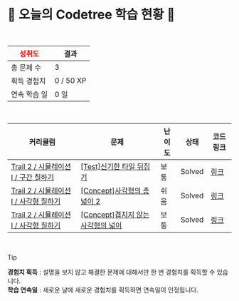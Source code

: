 # 🌲 오늘의 Codetree 학습 현황 🌲

<br />

| <span style="color:red;display:block;text-align:center;"> **성취도**</span> | 결과 |
|---|---|
| 총 문제 수 | 3 |
| 획득 경험치 | 0 / 50 XP |
| 연속 학습 일 | 0 일 |

<br />

|커리큘럼|문제|난이도|상태|코드 링크|
|---|---|---|---|---|
|[Trail 2 / 시뮬레이션 I / 구간 칠하기](https://www.codetree.ai/trail-info/novice-mid/)|[[Test]신기한 타일 뒤집기](https://www.codetree.ai/trails/complete/curated-cards/test-strange-flipping-tiles/)|보통|Solved|[링크](https://github.com/K-HEUNGSEOK/codetree/blob/main/250708/%EC%8B%A0%EA%B8%B0%ED%95%9C%20%ED%83%80%EC%9D%BC%20%EB%92%A4%EC%A7%91%EA%B8%B0/strange-flipping-tiles.java)|
|[Trail 2 / 시뮬레이션 I / 사각형 칠하기](https://www.codetree.ai/trail-info/novice-mid/)|[[Concept]사각형의 총 넓이 2](https://www.codetree.ai/trails/complete/curated-cards/intro-total-width-of-a-rectangle2/)|쉬움|Solved|[링크](https://github.com/K-HEUNGSEOK/codetree/blob/main/250708/%EC%82%AC%EA%B0%81%ED%98%95%EC%9D%98%20%EC%B4%9D%20%EB%84%93%EC%9D%B4%202/total-width-of-a-rectangle2.java)|
|[Trail 2 / 시뮬레이션 I / 사각형 칠하기](https://www.codetree.ai/trail-info/novice-mid/)|[[Concept]겹치지 않는 사각형의 넓이](https://www.codetree.ai/trails/complete/curated-cards/intro-area-of-non-overlapping-rectangle/)|보통|Solved|[링크](https://github.com/K-HEUNGSEOK/codetree/blob/main/250708/%EA%B2%B9%EC%B9%98%EC%A7%80%20%EC%95%8A%EB%8A%94%20%EC%82%AC%EA%B0%81%ED%98%95%EC%9D%98%20%EB%84%93%EC%9D%B4/area-of-non-overlapping-rectangle.java)|


<br />

> [!TIP]
> **경험치 획득** : 설명을 보지 않고 해결한 문제에 대해서만 한 번 경험치를 획득할 수 있습니다.  
> **학습 연속일** : 새로운 날에 새로운 경험치를 획득하면 연속일이 인정됩니다.

